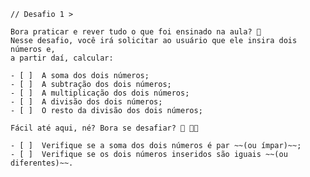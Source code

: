     // Desafio 1 >

    Bora praticar e rever tudo o que foi ensinado na aula? 💜
    Nesse desafio, você irá solicitar ao usuário que ele insira dois números e, 
    a partir daí, calcular:

    - [ ]  A soma dos dois números;
    - [ ]  A subtração dos dois números;
    - [ ]  A multiplicação dos dois números;
    - [ ]  A divisão dos dois números;
    - [ ]  O resto da divisão dos dois números;

    Fácil até aqui, né? Bora se desafiar? 👀 🧑‍🚀

    - [ ]  Verifique se a soma dos dois números é par ~~(ou ímpar)~~;
    - [ ]  Verifique se os dois números inseridos são iguais ~~(ou diferentes)~~.

    